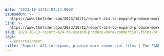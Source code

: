 ```yaml
---
date: '2023-10-13T13:04:14.000Z'
isBasedOn: >-
  https://www.thefader.com/2023/10/11/report-a24-to-expand-produce-more-commercial-films
link: >-
  https://www.thefader.com/2023/10/11/report-a24-to-expand-produce-more-commercial-films
slug: 2023-10-13-report-a24-to-expand-produce-more-commercial-films-or-the-fader
tags:
  - entertainment
title: 'Report: A24 to expand, produce more commercial films | The FADER'
---
```


